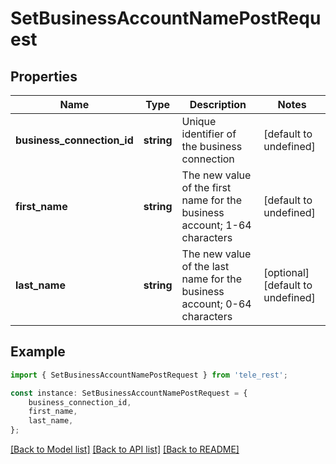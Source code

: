 # SetBusinessAccountNamePostRequest


## Properties

Name | Type | Description | Notes
------------ | ------------- | ------------- | -------------
**business_connection_id** | **string** | Unique identifier of the business connection | [default to undefined]
**first_name** | **string** | The new value of the first name for the business account; 1-64 characters | [default to undefined]
**last_name** | **string** | The new value of the last name for the business account; 0-64 characters | [optional] [default to undefined]

## Example

```typescript
import { SetBusinessAccountNamePostRequest } from 'tele_rest';

const instance: SetBusinessAccountNamePostRequest = {
    business_connection_id,
    first_name,
    last_name,
};
```

[[Back to Model list]](../README.md#documentation-for-models) [[Back to API list]](../README.md#documentation-for-api-endpoints) [[Back to README]](../README.md)
